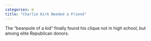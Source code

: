 ```yaml
---
categories: b
title: "Charlie Kirk Needed a Friend"
---
```

The “beanpole of a kid” finally found his clique not in high school, but among elite Republican donors.